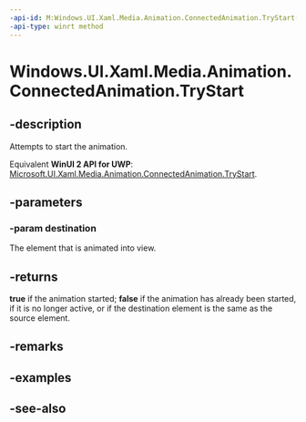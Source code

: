 ```yaml
---
-api-id: M:Windows.UI.Xaml.Media.Animation.ConnectedAnimation.TryStart(Windows.UI.Xaml.UIElement)
-api-type: winrt method
---
```


<!-- Method syntax
public bool TryStart(Windows.UI.Xaml.UIElement destination)
-->

# Windows.UI.Xaml.Media.Animation.ConnectedAnimation.TryStart

## -description
Attempts to start the animation.

Equivalent **WinUI 2 API for UWP**: [Microsoft.UI.Xaml.Media.Animation.ConnectedAnimation.TryStart](/windows/winui/api/microsoft.ui.xaml.media.animation.connectedanimation.trystart).

## -parameters
### -param destination
The element that is animated into view.

## -returns
**true** if the animation started; **false** if the animation has already been started, if it is no longer active, or if the destination element is the same as the source element.

## -remarks

## -examples

## -see-also
